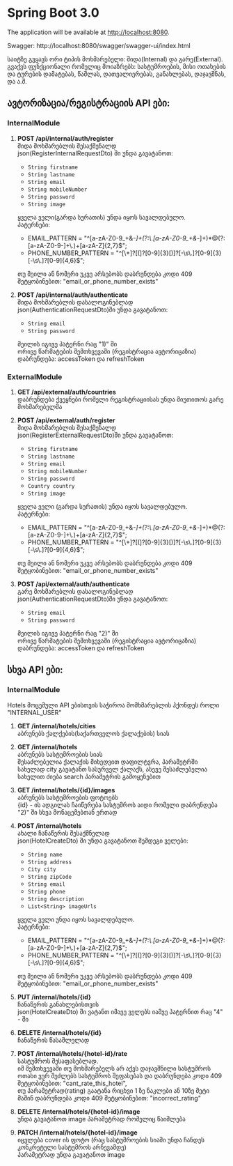 # Spring Boot 3.0
The application will be available at [http://localhost:8080](http://localhost:8080).

Swagger: http://localhost:8080/swagger/swagger-ui/index.html

საიტზე გვყავს ორი ტიპის მოხმარებელი: შიდა(Internal) და გარე(External). გვაქვს ფუნქციონალი რომელიც მოიაზრებს: სასტუმროების, მისი ოთახების და ტურების დამატებას, წაშლას, დათვალიერებას, განახლებას, დაჯავშნას, და ა.შ.

## ავტორიზაცია/რეგისტრაციის API ები:

### InternalModule
1. **POST /api/internal/auth/register**  
   შიდა მოხმარებლის შესაქმენალდ  
   json(RegisterInternalRequestDto) ში უნდა გავატანოთ:
   - `String firstname`
   - `String lastname`
   - `String email`
   - `String mobileNumber`
   - `String password`
   - `String image`

   ყველა ველი(გარდა სურათის) უნდა იყოს სავალდებულო.  
   პატერნები:  
   - EMAIL_PATTERN = "^[a-zA-Z0-9_+&*-]+(?:\\.[a-zA-Z0-9_+&*-]+)*@(?:[a-zA-Z0-9-]+\\.)+[a-zA-Z]{2,7}$";
   - PHONE_NUMBER_PATTERN = "^[\\+]?[(]?[0-9]{3}[)]?[-\\s\\.]?[0-9]{3}[-\\s\\.]?[0-9]{4,6}$";

   თუ მეილი ან ნომერი უკვე არსებობს დაბრუნდება კოდი 409 შეტყობინებით: "email_or_phone_number_exists"

2. **POST /api/internal/auth/authenticate**  
   შიდა მოხმარებლის დასალოგინებლად  
   json(AuthenticationRequestDto)ში უნდა გავატანოთ:
   - `String email`
   - `String password`

   მეილის იგივე პატერნი რაც "1)" ში  
   ორივე წარმატების შემთხვევაში (რეგისტრაცია ავტორიცაზია) დაბრუნდება: accessToken და refreshToken

### ExternalModule
1. **GET /api/external/auth/countries**  
   დაბრუნდება ქვეყნები რომელი რეგისტრაციისას უნდა მიუთითოს გარე მოხმარებელმა

2. **POST /api/external/auth/register**  
   შიდა მოხმარებლის შესაქმენალდ  
   json(RegisterExternalRequestDto)ში უნდა გავატანოთ:
   - `String firstname`
   - `String lastname`
   - `String email`
   - `String mobileNumber`
   - `String password`
   - `Country country`
   - `String image`

   ყველა ველი (გარდა სურათის) უნდა იყოს სავალდებულო.  
   პატერნები:  
   - EMAIL_PATTERN = "^[a-zA-Z0-9_+&*-]+(?:\\.[a-zA-Z0-9_+&*-]+)*@(?:[a-zA-Z0-9-]+\\.)+[a-zA-Z]{2,7}$";
   - PHONE_NUMBER_PATTERN = "^[\\+]?[(]?[0-9]{3}[)]?[-\\s\\.]?[0-9]{3}[-\\s\\.]?[0-9]{4,6}$";

   თუ მეილი ან ნომერი უკვე არსებობს დაბრუნდება კოდი 409 შეტყობინებით: "email_or_phone_number_exists"

3. **POST /api/external/auth/authenticate**  
   გარე მოხმარებლის დასალოგინებლად  
   json(AuthenticationRequestDto)ში უნდა გავატანოთ:
   - `String email`
   - `String password`

   მეილის იგივე პატერნი რაც "2)" ში  
   ორივე წარმატების შემთხვევაში (რეგისტრაცია ავტორიცაზია) დაბრუნდება: accessToken და refreshToken

## სხვა API ები:

### InternalModule
Hotels მოცემული API ებისთვის საჭიროა მომხმარებლის ჰქონდეს როლი "INTERNAL_USER"
1. **GET /internal/hotels/cities**  
   აბრუნებს ქალქების(საქართველოს ქალაქების) სიას

2. **GET /internal/hotels**  
   აბრუნებს სასტუმროების სიას  
   შესაძლებელია ქალაქის მიხედვით დაფილტვრა, პარამეტრში სახელად city გავატანთ სასურველ ქალაქს, ასევე შესაძლებელია სახელით ძიება search პარამეტრის გამოყენებით

3. **GET /internal/hotels/{id}/images**  
   აბრუნებს სასტუმროების ფოტოებს  
   {id} - ის ადგილას ჩაიწერება სასტუმროს აიდი რომელი დაბრუნდება "2)" ში სხვა მონაცემებთან ერთად

4. **POST /internal/hotels**  
   ახალი ჩანაწერის შესაქმნელად  
   json(HotelCreateDto) ში უნდა გავატანოთ შემდეგი ველები:
   - `String name`
   - `String address`
   - `City city`
   - `String zipCode`
   - `String email`
   - `String phone`
   - `String description`
   - `List<String> imageUrls`

   ყველა ველი უნდა იყოს სავალდებულო.  
   პატერნები:  
   - EMAIL_PATTERN = "^[a-zA-Z0-9_+&*-]+(?:\\.[a-zA-Z0-9_+&*-]+)*@(?:[a-zA-Z0-9-]+\\.)+[a-zA-Z]{2,7}$";
   - PHONE_NUMBER_PATTERN = "^[\\+]?[(]?[0-9]{3}[)]?[-\\s\\.]?[0-9]{3}[-\\s\\.]?[0-9]{4,6}$";

   თუ მეილი ან ნომერი უკვე არსებობს დაბრუნდება კოდი 409 შეტყობინებით: "email_or_phone_number_exists"

5. **PUT /internal/hotels/{id}**  
   ჩანაწერის განახლებისთვის  
   json(HotelCreateDto) ში ვატანთ იმავე ველებს იამვე პატერნით რაც "4" - ში

6. **DELETE /internal/hotels/{id}**  
   ჩანაწერის წასაშლელად

7. **POST /internal/hotels/{hotel-id}/rate**  
   სასტუმროს შესაფასებლად.  
   იმ შემთხვევაში თუ მოხმარებელს არ აქვს დაჯავშნილი სასტუმროს ოთახი ვერ შეძლებს სასტუმროს შეფასებას და დაბრუნდება კოდი 409 შეტყობინებით: "cant_rate_this_hotel",  
   თუ პარამეტრად(rating) გაატანა რიცხვი 1 ზე ნაკლები ან 10ზე მეტი მაშინ დაბრუნდება კოდი 409 შეტყობინებით: "incorrect_rating" 

8. **DELETE /internal/hotels/{hotel-id}/image**  
   უნდა გავატანოთ image პარამეტრად რომელიც წაიშლება

9. **PATCH /internal/hotels/{hotel-id}/image**  
   იცვლება cover ის ფოტო (რაც სასტუმროების სიაში უნდა ჩანდეს კონკრეტული სასტუმროს არჩევამდე)  
   პარამეტრად უნდა გავატანოთ image
